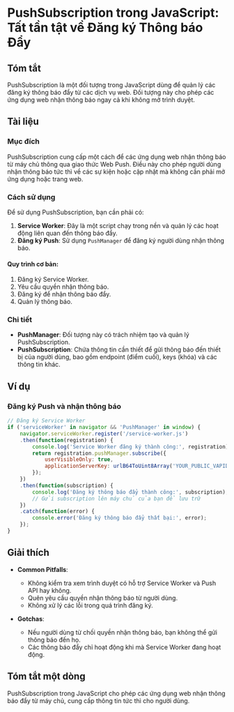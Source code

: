 <!--
Meta Description: # PushSubscription trong JavaScript: Tất tần tật về Đăng ký Thông báo Đẩy ## Tóm tắt PushSubscription là một đối tượng trong JavaScript dùng để quản l...
Meta Keywords: thông, báo, đăng, các, nhận
-->

# PushSubscription trong JavaScript: Tất tần tật về Đăng ký Thông báo Đẩy

## Tóm tắt
PushSubscription là một đối tượng trong JavaScript dùng để quản lý các đăng ký thông báo đẩy từ các dịch vụ web. Đối tượng này cho phép các ứng dụng web nhận thông báo ngay cả khi không mở trình duyệt.

## Tài liệu

### Mục đích
PushSubscription cung cấp một cách để các ứng dụng web nhận thông báo từ máy chủ thông qua giao thức Web Push. Điều này cho phép người dùng nhận thông báo tức thì về các sự kiện hoặc cập nhật mà không cần phải mở ứng dụng hoặc trang web.

### Cách sử dụng
Để sử dụng PushSubscription, bạn cần phải có:

1. **Service Worker**: Đây là một script chạy trong nền và quản lý các hoạt động liên quan đến thông báo đẩy.
2. **Đăng ký Push**: Sử dụng `PushManager` để đăng ký người dùng nhận thông báo.

#### Quy trình cơ bản:
1. Đăng ký Service Worker.
2. Yêu cầu quyền nhận thông báo.
3. Đăng ký để nhận thông báo đẩy.
4. Quản lý thông báo.

### Chi tiết
- **PushManager**: Đối tượng này có trách nhiệm tạo và quản lý PushSubscription.
- **PushSubscription**: Chứa thông tin cần thiết để gửi thông báo đến thiết bị của người dùng, bao gồm endpoint (điểm cuối), keys (khóa) và các thông tin khác.

## Ví dụ

### Đăng ký Push và nhận thông báo
```javascript
// Đăng ký Service Worker
if ('serviceWorker' in navigator && 'PushManager' in window) {
    navigator.serviceWorker.register('/service-worker.js')
    .then(function(registration) {
        console.log('Service Worker đăng ký thành công:', registration);
        return registration.pushManager.subscribe({
            userVisibleOnly: true,
            applicationServerKey: urlB64ToUint8Array('YOUR_PUBLIC_VAPID_KEY')
        });
    })
    .then(function(subscription) {
        console.log('Đăng ký thông báo đẩy thành công:', subscription);
        // Gửi subscription lên máy chủ của bạn để lưu trữ
    })
    .catch(function(error) {
        console.error('Đăng ký thông báo đẩy thất bại:', error);
    });
}
```

## Giải thích
- **Common Pitfalls**:
  - Không kiểm tra xem trình duyệt có hỗ trợ Service Worker và Push API hay không.
  - Quên yêu cầu quyền nhận thông báo từ người dùng.
  - Không xử lý các lỗi trong quá trình đăng ký.

- **Gotchas**:
  - Nếu người dùng từ chối quyền nhận thông báo, bạn không thể gửi thông báo đến họ.
  - Các thông báo đẩy chỉ hoạt động khi mà Service Worker đang hoạt động.

## Tóm tắt một dòng
PushSubscription trong JavaScript cho phép các ứng dụng web nhận thông báo đẩy từ máy chủ, cung cấp thông tin tức thì cho người dùng.